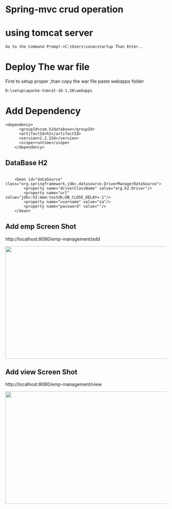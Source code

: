 # Spring-mvc crud operation
# using tomcat server 
```shell
Go to the Command Prompt->C:\Users\sona>startup Than Enter..

```
# Deploy The war file 
First to setup proper ,than copy the war file paste webapps folder
```shell
D:\setup\apache-tomcat-10.1.28\webapps
```
# Add Dependency 
```shell
<dependency>
      <groupId>com.h2database</groupId>
      <artifactId>h2</artifactId>
      <version>2.2.224</version>
      <scope>runtime</scope>
    </dependency>
```
## DataBase H2 
```shell

    <bean id="dataSource" class="org.springframework.jdbc.datasource.DriverManagerDataSource">
        <property name="driverClassName" value="org.h2.Driver"/>
        <property name="url" value="jdbc:h2:mem:testdb;DB_CLOSE_DELAY=-1"/>
        <property name="username" value="sa"/>
        <property name="password" value=""/>
    </bean>
```
 
## Add emp Screen Shot
http://localhost:8080/emp-management/add

<image src="https://github.com/user-attachments/assets/2674e991-b940-489e-bf04-10b44da20f1b" width="750" height="350">


## Add view Screen Shot
http://localhost:8080/emp-management/view

<image src="https://github.com/user-attachments/assets/1ffa097f-51d9-4458-8ba5-4c29d5f124a5" width="750" height="350">

